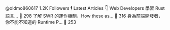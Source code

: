 @oldmo860617  1.2K Followers 🕴
Latest Articles  👇
Web Developers 學習 Rust 語言...  👏 298
了解 SWR 的運作機制，How these as...  👏 316
身為前端開發者，你不能不知道的 Runtime P...  👏 253

